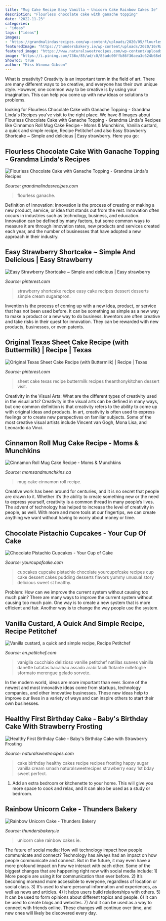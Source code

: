 ```yaml
---
title: "Mug Cake Recipe Easy Vanilla ~ Unicorn Cake Rainbow Cakes Ie"
description: "Flourless chocolate cake with ganache topping"
date: "2022-11-23"
categories:
- "ideas"
tags: ["ideas"]
images:
- "https://grandmalindasrecipes.com/wp-content/uploads/2020/05/Flourless-Chocolate-Cake.jpg"
featuredImage: "https://thundersbakery.ie/wp-content/uploads/2020/10/Rainbow-Unicorn-cake.jpg"
featured_image: "https://www.naturalsweetrecipes.com/wp-content/uploads/2013/11/healthy-birthday-cake-recipe.jpg"
image: "https://i.pinimg.com/736x/85/ad/c0/85adc00ffb86f36aea3c624b68ebcbd8.jpg"
ShowToc: true
author: "Miss Winona Gibson"
---
```



What is creativity?
Creativity is an important term in the field of art. There are many different ways to be creative, and everyone has their own unique style. However, one common way to be creative is by using your imagination. This can help you come up with new ideas or solutions to problems.

	

		
looking for Flourless Chocolate Cake with Ganache Topping - Grandma Linda&#039;s Recipes you've visit to the right place. We have 8 Images about Flourless Chocolate Cake with Ganache Topping - Grandma Linda&#039;s Recipes like Cinnamon Roll Mug Cake Recipe - Moms &amp; Munchkins, Vanilla custard, a quick and simple recipe, Recipe Petitchef and also Easy Strawberry Shortcake ~ Simple and delicious | Easy strawberry. Here you go:
		
    
## Flourless Chocolate Cake With Ganache Topping - Grandma Linda&#039;s Recipes

<img loading=lazy src="https://grandmalindasrecipes.com/wp-content/uploads/2020/05/Flourless-Chocolate-Cake.jpg" onerror="this.onerror=null;this.src='https://tse4.mm.bing.net/th?id=OIP.8MSO-w3etyUKZEH1ggconAHaLH&amp;pid=15.1';" alt="Flourless Chocolate Cake with Ganache Topping - Grandma Linda&#039;s Recipes">

_Source: grandmalindasrecipes.com_

>flourless ganache. 

	

Definition of Innovation:
Innovation is the process of creating or making a new product, service, or idea that stands out from the rest. Innovation often occurs in industries such as technology, business, and education. Innovation can be defined by many factors, but some common ways to measure it are through innovation rates, new products and services created each year, and the number of businesses that have adopted a new approach in their industry.

    
## Easy Strawberry Shortcake ~ Simple And Delicious | Easy Strawberry

<img loading=lazy src="https://i.pinimg.com/736x/85/ad/c0/85adc00ffb86f36aea3c624b68ebcbd8.jpg" onerror="this.onerror=null;this.src='https://tse1.mm.bing.net/th?id=OIP.VM4RM6eCsjx-9QLYz4-4pQHaNa&amp;pid=15.1';" alt="Easy Strawberry Shortcake ~ Simple and delicious | Easy strawberry">

_Source: pinterest.com_

>strawberry shortcake recipe easy cake recipes dessert desserts simple cream sugarapron. 

	

Invention is the process of coming up with a new idea, product, or service that has not been used before. It can be something as simple as a new way to make a product or a new way to do business. Inventors are often creative and take risks in their quest for innovation. They can be rewarded with new products, businesses, or even patents.

    
## Original Texas Sheet Cake Recipe (with Buttermilk) | Recipe | Texas

<img loading=lazy src="https://i.pinimg.com/736x/33/70/f6/3370f685b8f8a499b358537a54c1acea.jpg" onerror="this.onerror=null;this.src='https://tse4.mm.bing.net/th?id=OIP.FbLfmrrTlJmsTOT_QthGMwHaLG&amp;pid=15.1';" alt="Original Texas Sheet Cake Recipe (with Buttermilk) | Recipe | Texas">

_Source: pinterest.com_

>sheet cake texas recipe buttermilk recipes theanthonykitchen dessert visit. 

	

Creativity in the Visual Arts: What are the different types of creativity used in the visual arts?
Creativity in the visual arts can be defined in many ways, but one common definition is that creativity refers to the ability to come up with original ideas and products. In art, creativity is often used to express feelings or to create new perspectives on familiar subjects. Some of the most creative visual artists include Vincent van Gogh, Mona Lisa, and Leonardo da Vinci.

    
## Cinnamon Roll Mug Cake Recipe - Moms &amp; Munchkins

<img loading=lazy src="https://www.momsandmunchkins.ca/wp-content/uploads/2017/09/cinnamon-roll-mug-cake-3.jpg" onerror="this.onerror=null;this.src='https://tse4.mm.bing.net/th?id=OIP.mPxB94PTYtsW862ld2Z7LAHaLH&amp;pid=15.1';" alt="Cinnamon Roll Mug Cake Recipe - Moms &amp; Munchkins">

_Source: momsandmunchkins.ca_

>mug cake cinnamon roll recipe. 

	

Creative work has been around for centuries, and it is no secret that people are drawn to it. Whether it’s the ability to create something new or the need to express yourself, creativity is a common thread in many people’s lives. The advent of technology has helped to increase the level of creativity in people, as well. With more and more tools at our fingertips, we can create anything we want without having to worry about money or time.

    
## Chocolate Pistachio Cupcakes - Your Cup Of Cake

<img loading=lazy src="https://www.yourcupofcake.com/wp-content/uploads/2012/02/Pistachio-Cupcake.jpg" onerror="this.onerror=null;this.src='https://tse1.mm.bing.net/th?id=OIP.fCjuLhDuDUCJyPngBFka7QHaKp&amp;pid=15.1';" alt="Chocolate Pistachio Cupcakes - Your Cup of Cake">

_Source: yourcupofcake.com_

>cupcakes cupcake pistachio chocolate yourcupofcake recipes cup cake dessert cakes pudding desserts flavors yummy unusual story delicious sweet st healthy. 

	

Problem: How can we improve the current system without causing too much pain?
There are many ways to improve the current system without causing too much pain. One way is to create a new system that is more efficient and fair. Another way is to change the way people use the system.

    
## Vanilla Custard, A Quick And Simple Recipe, Recipe Petitchef

<img loading=lazy src="https://en.petitchef.com/imgupl/recipe/vanilla-custard-a-quick-and-simple-recipe--lg-454151p704023.jpg" onerror="this.onerror=null;this.src='https://tse1.mm.bing.net/th?id=OIP.bg1eVkWh7oGoW5wMUIu7DgHaFj&amp;pid=15.1';" alt="Vanilla custard, a quick and simple recipe, Recipe Petitchef">

_Source: en.petitchef.com_

>vaniglia cucchiaio delizioso vanille petitchef natillas suaves vainilla danette batatas bacalhau assado arabi facili flotante millefoglie sformato merengue gelado sorvete. 

	

In the modern world, ideas are more important than ever. Some of the newest and most innovative ideas come from startups, technology companies, and other innovative businesses. These new ideas help to improve our lives in a variety of ways and can inspire others to start their own businesses.

    
## Healthy First Birthday Cake - Baby&#039;s Birthday Cake With Strawberry Frosting

<img loading=lazy src="https://www.naturalsweetrecipes.com/wp-content/uploads/2013/11/healthy-birthday-cake-recipe.jpg" onerror="this.onerror=null;this.src='https://tse3.mm.bing.net/th?id=OIP.oZgNJ4RsmKZGzv9oD1rspAHaLE&amp;pid=15.1';" alt="Healthy First Birthday Cake - Baby&#039;s Birthday Cake with Strawberry Frosting">

_Source: naturalsweetrecipes.com_

>cake birthday healthy cakes recipe recipes frosting happy sugar vanilla cream smash naturalsweetrecipes strawberry easy 1st bday sweet perfect. 

	

1. Add an extra bedroom or kitchenette to your home. This will give you more space to cook and relax, and it can also be used as a study or bedroom. 

    
## Rainbow Unicorn Cake - Thunders Bakery

<img loading=lazy src="https://thundersbakery.ie/wp-content/uploads/2020/10/Rainbow-Unicorn-cake.jpg" onerror="this.onerror=null;this.src='https://tse1.mm.bing.net/th?id=OIP.kzsB7qmjh9xUkpk-TBpTegHaLH&amp;pid=15.1';" alt="Rainbow Unicorn Cake - Thunders Bakery">

_Source: thundersbakery.ie_

>unicorn cake rainbow cakes ie. 

	

The future of social media: How will technology impact how people communicate and connect?
Technology has always had an impact on how people communicate and connect. But in the future, it may even have a more profound impact on how we interact with each other. Some of the biggest changes that are happening right now with social media include: 1) More people are using it for communication than ever before. 2) It’s becoming moreand more accessible to everyone, regardless of location or social class. 3) It’s used to share personal information and experiences, as well as news and articles. 4) It helps users build relationships with others. 5) It can be used to form opinions about different topics and people. 6) It can be used to create blogs and websites. 7) And it can be used as a way to connect with friends online. These changes will continue over time, and new ones will likely be discovered every day.

